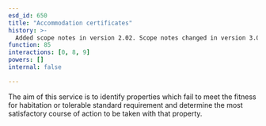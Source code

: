 ```yaml
---
esd_id: 650
title: "Accommodation certificates"
history: >-
  Added scope notes in version 2.02. Scope notes changed in version 3.00 to include Scottish terminology. Term name changed from 'Accommodation certificates (fitness for human habitation)' to 'Housing - accommodation certificates - fitness for human habitation' in version 3.00. Name changed to 'Accommodation certificates' in version 4.00.
function: 85
interactions: [0, 8, 9]
powers: []
internal: false

---
```


The aim of this service is to identify properties which fail to meet the fitness for habitation or tolerable standard requirement and determine the most satisfactory course of action to be taken with that property.

